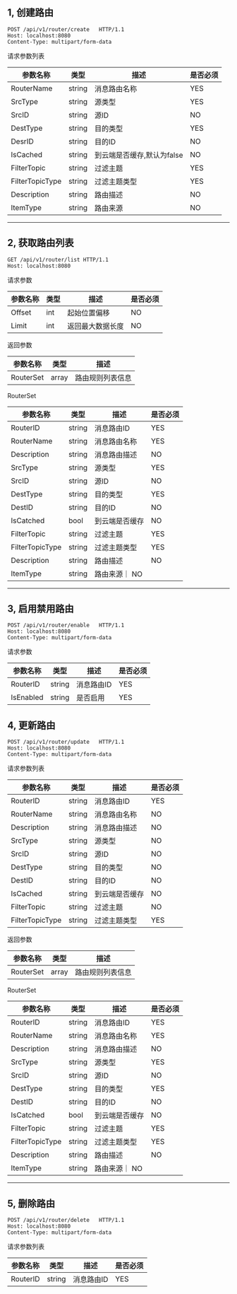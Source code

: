 ## 1, 创建路由

```http
POST /api/v1/router/create   HTTP/1.1
Host: localhost:8080
Content-Type: multipart/form-data
```

请求参数列表

| 参数名称 | 类型 | 描述 | 是否必须 
| ------| ------ | ------ | -----|
| RouterName | string | 消息路由名称 | YES 
| SrcType | string | 源类型 | YES
| SrcID | string | 源ID | NO
| DestType | string | 目的类型 | YES 
| DesrID | string | 目的ID | NO
| IsCached | string | 到云端是否缓存,默认为false | NO
| FilterTopic | string | 过滤主题 | YES
| FilterTopicType | string | 过滤主题类型 | YES
| Description | string | 路由描述 | NO
| ItemType | string | 路由来源 | NO 

---

## 2, 获取路由列表

```http
GET /api/v1/router/list HTTP/1.1
Host: localhost:8080
```

请求参数

| 参数名称 | 类型 | 描述 | 是否必须 
| ------| ------ | ------ | -----|
| Offset | int | 起始位置偏移 | NO
| Limit | int | 返回最大数据长度 | NO

返回参数

| 参数名称 | 类型 | 描述 |
| ------ | ------ | -----|
| RouterSet | array | 路由规则列表信息

RouterSet 

| 参数名称 | 类型 | 描述 | 是否必须
| ------ | ------ | -----|  -----|
| RouterID | string | 消息路由ID | YES
| RouterName | string | 消息路由名称 | YES
| Description | string | 消息路由描述 | NO
| SrcType | string | 源类型 | YES 
| SrcID | string | 源ID | NO
| DestType | string | 目的类型 | YES
| DestID | string | 目的ID | NO
| IsCatched | bool | 到云端是否缓存 | NO
| FilterTopic | string | 过滤主题 | YES
| FilterTopicType | string | 过滤主题类型 | YES
| Description | string | 路由描述 | NO
| ItemType | string | 路由来源｜ NO

---

## 3, 启用禁用路由
```http
POST /api/v1/router/enable   HTTP/1.1
Host: localhost:8080
Content-Type: multipart/form-data
```

请求参数

| 参数名称 | 类型 | 描述 | 是否必须 
| ------| ------ | ------ | -----|
| RouterID| string | 消息路由ID | YES
| IsEnabled| string| 是否启用 | YES

## 4, 更新路由

```http
POST /api/v1/router/update   HTTP/1.1
Host: localhost:8080
Content-Type: multipart/form-data
```


请求参数列表

| 参数名称 | 类型 | 描述 | 是否必须 
| ------| ------ | ------ | -----|
| RouterID | string | 消息路由ID | YES
| RouterName | string | 消息路由名称 | NO
| Description | string | 消息路由描述 | NO
| SrcType | string | 源类型 | NO
| SrcID | string | 源ID | NO
| DestType | string | 目的类型 | NO
| DestID | string | 目的ID | NO
| IsCached | string | 到云端是否缓存 | NO
| FilterTopic | string | 过滤主题 | NO
| FilterTopicType | string | 过滤主题类型 | YES

返回参数

| 参数名称 | 类型 | 描述 |
| ------ | ------ | -----|
| RouterSet | array | 路由规则列表信息

RouterSet 

| 参数名称 | 类型 | 描述 | 是否必须
| ------ | ------ | -----|  -----|
| RouterID | string | 消息路由ID | YES
| RouterName | string | 消息路由名称 | YES
| Description | string | 消息路由描述 | NO
| SrcType | string | 源类型 | YES 
| SrcID | string | 源ID | NO
| DestType | string | 目的类型 | YES
| DestID | string | 目的ID | NO
| IsCatched | bool | 到云端是否缓存 | NO
| FilterTopic | string | 过滤主题 | YES
| FilterTopicType | string | 过滤主题类型 | YES
| Description | string | 路由描述 | NO
| ItemType | string | 路由来源｜ NO

---


## 5, 删除路由

```http
POST /api/v1/router/delete   HTTP/1.1
Host: localhost:8080
Content-Type: multipart/form-data
```


请求参数列表

| 参数名称 | 类型 | 描述 | 是否必须 
| ------| ------ | ------ | -----|
| RouterID | string | 消息路由ID | YES